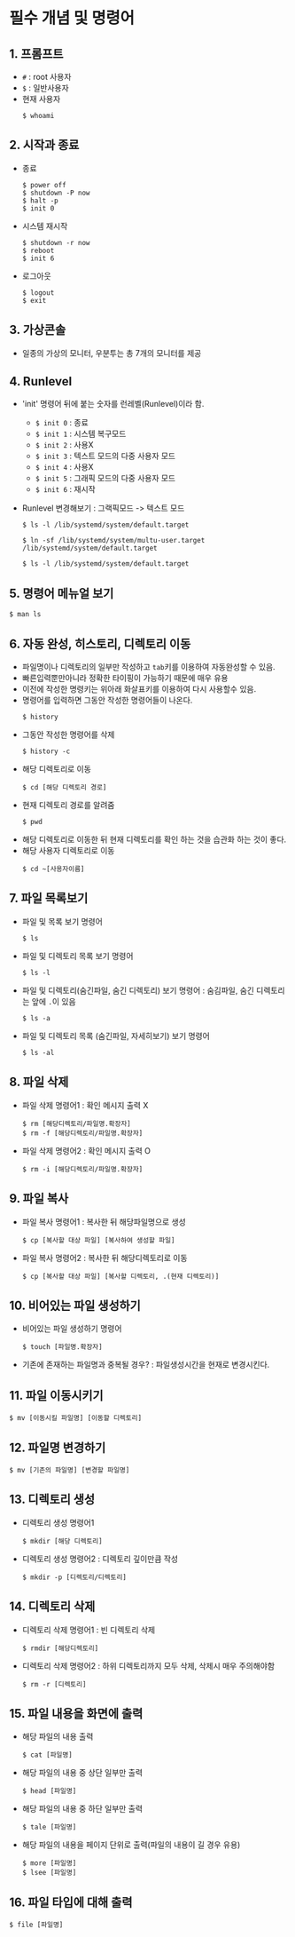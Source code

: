 # 필수 개념 및 명령어

## 1. 프롬프트
- `#` : root 사용자
- `$` : 일반사용자
- 현재 사용자
  ```
  $ whoami
  ```

## 2. 시작과 종료
- 종료
  ```
  $ power off
  $ shutdown -P now
  $ halt -p
  $ init 0
  ```
- 시스템 재시작
  ```
  $ shutdown -r now
  $ reboot
  $ init 6
  ```
- 로그아웃
  ```
  $ logout
  $ exit
  ```

## 3. 가상콘솔
- 일종의 가상의 모니터, 우분투는 총 7개의 모니터를 제공

## 4. Runlevel
- 'init' 명령어 뒤에 붙는 숫자를 런레벨(Runlevel)이라 함.
    - `$ init 0` : 종료
    - `$ init 1` : 시스템 복구모드
    - `$ init 2` : 사용X
    - `$ init 3` : 텍스트 모드의 다중 사용자 모드
    - `$ init 4` : 사용X
    - `$ init 5` : 그래픽 모드의 다중 사용자 모드
    - `$ init 6` : 재시작

- Runlevel 변경해보기 : 그랙픽모드 -> 텍스트 모드
  ```
  $ ls -l /lib/systemd/system/default.target
  ```
  ```
  $ ln -sf /lib/systemd/system/multu-user.target /lib/systemd/system/default.target
  ```
  ```
  $ ls -l /lib/systemd/system/default.target
  ```

## 5. 명령어 메뉴얼 보기
  ```
  $ man ls
  ```

## 6. 자동 완성, 히스토리, 디렉토리 이동
- 파일명이나 디렉토리의 일부만 작성하고 `tab`키를 이용하여 자동완성할 수 있음.
- 빠른입력뿐만아니라 정확한 타이핑이 가능하기 때문에 매우 유용
- 이전에 작성한 명령키는 위아래 화살표키를 이용하여 다시 사용할수 있음.
- 명령어를 입력하면 그동안 작성한 명령어들이 나온다.
  ```
  $ history
  ```
- 그동안 작성한 명령어를 삭제
  ```
  $ history -c
  ```
- 해당 디렉토리로 이동
  ```
  $ cd [해당 디렉토리 경로]
  ```
- 현재 디렉토리 경로를 알려줌
  ```
  $ pwd
  ```
- 해당 디렉토리로 이동한 뒤 현재 디렉토리를 확인 하는 것을 습관화 하는 것이 좋다.
- 해당 사용자 디렉토리로 이동
  ```
  $ cd ~[사용자이름]
  ```

## 7. 파일 목록보기
- 파일 및 목록 보기 명령어
  ```
  $ ls
  ```
- 파일 및 디렉토리 목록 보기 명령어
  ```
  $ ls -l
  ```
- 파일 및 디렉토리(숨긴파일, 숨긴 디렉토리) 보기 명령어 : 숨김파일, 숨긴 디렉토리는 앞에 `.`이 있음
  ```
  $ ls -a
  ```
- 파일 및 디렉토리 목록 (숨긴파일, 자세히보기) 보기 명령어
  ```
  $ ls -al
  ```

## 8. 파일 삭제
- 파일 삭제 명령어1 : 확인 메시지 출력 X
  ```
  $ rm [해당디렉토리/파일명.확장자]
  $ rm -f [해당디렉토리/파일명.확장자]
  ```
- 파일 삭제 명령어2 : 확인 메시지 출력 O
  ```
  $ rm -i [해당디렉토리/파일명.확장자]
  ```

## 9. 파일 복사
- 파일 복사 명령어1 : 복사한 뒤 해당파일명으로 생성
  ```
  $ cp [복사할 대상 파일] [복사하여 생성할 파일]
  ```
- 파일 복사 명령어2 : 복사한 뒤 해당디렉토리로 이동
  ```
  $ cp [복사할 대상 파일] [복사할 디렉토리, .(현재 디렉토리)]
  ```

## 10. 비어있는 파일 생성하기
- 비어있는 파일 생성하기 명령어
  ```
  $ touch [파일명.확장자]
  ```
- 기존에 존재하는 파일명과 중복될 경우? : 파일생성시간을 현재로 변경시킨다.

## 11. 파일 이동시키기
  ```
  $ mv [이동시킬 파일명] [이동할 디렉토리]
  ```

## 12. 파일명 변경하기
  ```
  $ mv [기존의 파일명] [변경할 파일명]
  ```

## 13. 디렉토리 생성
- 디렉토리 생성 명령어1
  ```
  $ mkdir [해당 디렉토리]
  ```
- 디렉토리 생성 명령어2 : 디렉토리 깊이만큼 작성
  ```
  $ mkdir -p [디렉토리/디렉토리]
  ```

## 14. 디렉토리 삭제
- 디렉토리 삭제 명령어1 : 빈 디렉토리 삭제
  ```
  $ rmdir [해당디렉토리]
  ```
- 디렉토리 삭제 명령어2 : 하위 디렉토리까지 모두 삭제, 삭제시 매우 주의해야함
  ```
  $ rm -r [디렉토리]
  ```

## 15. 파일 내용을 화면에 출력
- 해당 파일의 내용 출력
  ```
  $ cat [파일명]
  ```
- 해당 파일의 내용 중 상단 일부만 출력
  ```
  $ head [파일명]
  ```
- 해당 파일의 내용 중 하단 일부만 출력
  ```
  $ tale [파일명]
  ```
- 해당 파일의 내용을 페이지 단위로 출력(파일의 내용이 길 경우 유용)
  ```
  $ more [파일명]
  $ lsee [파일명]
  ```
## 16. 파일 타입에 대해 출력
  ```
  $ file [파일명]
  ```
